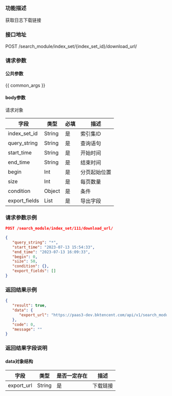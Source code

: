 ### 功能描述

获取日志下载链接

### 接口地址

POST /search_module/index_set/{index_set_id}/download_url/

### 请求参数

#### 公共参数

{{ common_args }}

#### body参数

请求对象

| 字段 | 类型 | 必填 | 描述                                        
| --- | --- | --- | --- |
| index_set_id | String | 是 | 索引集ID |
| query_string | String | 是 | 查询语句 |
| start_time | String | 是 | 开始时间 |
| end_time | String | 是 | 结束时间 |
| begin | Int | 是 | 分页起始位置 |
| size | Int | 是 | 每页数量 |
| condition | Object | 是 | 条件 |
| export_fields | List | 是 | 导出字段 |


### 请求参数示例

```json
POST /search_module/index_set/111/download_url/
```

```json
{
   "query_string": "*",
   "start_time": "2023-07-13 15:54:33",
   "end_time": "2023-07-13 16:09:33",
   "begin": 0,
   "size": 50,
   "condition": {},
   "export_fields": []
}
```

### 返回结果示例

```json
{
   "result": true,
   "data": {
      "export_url": "https://paas3-dev.bktencent.com/api/v1/search_module/index_set/xxx/export/?cache_key=0c75cff1-f2d8-42f8-ba50-8b5530eec262"
   },
   "code": 0,
   "message": ""
}
```
### 返回结果字段说明

#### data对象结构

| 字段 | 类型 | 是否一定存在 | 描述 |
| --- | --- | --- | --- |
| export_url | String | 是 | 下载链接 |